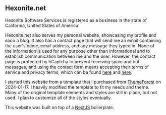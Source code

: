 ## Hexonite.net

Hexonite Software Services is registered as a business in the state of California, United States of America.

Hexonite.net also serves my personal website, showcasing my profile and soon a blog. It also has a contact page that will send me an email containing the user's name, email address, and any message they typed in. None of the information is used for any purpose other than informational and to establish communication between me and the user. However, the contact page is protected by hCaptcha to prevent receiving spam and bot messages, and using the contact form means accepting their terms of service and privacy terms, which can be found [here](https://www.hcaptcha.com/terms) and [here](https://www.hcaptcha.com/privacy).

I started this website from a template that I purchased from [ThemeForest](https://themeforest.net/) on 2024-01-17. I heavily modified the template to fit my needs and theme. Many of the original template elements and styles are still in place, but not used. I plan to customize all of the styles eventually. 

This website was built on top of a [NextJS](https://nextjs.org/) boilerplate.